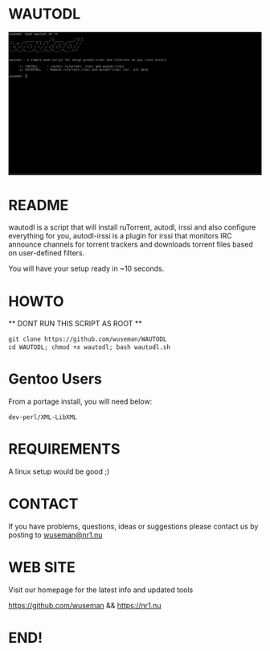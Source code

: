 # WAUTODL

![Screenshot](files/wautodl.gif)

# README

wautodl is a script that will install ruTorrent, autodl, irssi and also configure everything for you, autodl-irssi is a plugin for 
irssi that monitors IRC announce channels for torrent trackers and downloads torrent files based on user-defined filters.

You will have your setup ready in ~10 seconds.

# HOWTO

** DONT RUN THIS SCRIPT AS ROOT **

    git clone https://github.com/wuseman/WAUTODL
    cd WAUTODL; chmod +x wautodl; bash wautodl.sh 

# Gentoo Users

From a portage install, you will need below:

    dev-perl/XML-LibXML

# REQUIREMENTS

A linux setup would be good ;)

# CONTACT

If you have problems, questions, ideas or suggestions please contact us by posting to wuseman@nr1.nu

# WEB SITE

Visit our homepage for the latest info and updated tools

https://github.com/wuseman && https://nr1.nu

# END!
